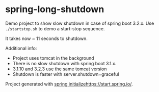 # spring-long-shutdown

Demo project to show slow shutdown in case of spring boot 3.2.x.
Use `./startstop.sh` to demo a start-stop sequence.

It takes now ~ 11 seconds to shutdown.

Additional info:
- Project uses tomcat in the background
- There is no slow shutdown with spring boot 3.1.x.
- 3.1.10 and 3.2.3 use the same tomcat version
- Shutdown is faster with server.shutdown=graceful

Project generated with [spring initialize](https://start.spring.io/)https://start.spring.io/.
